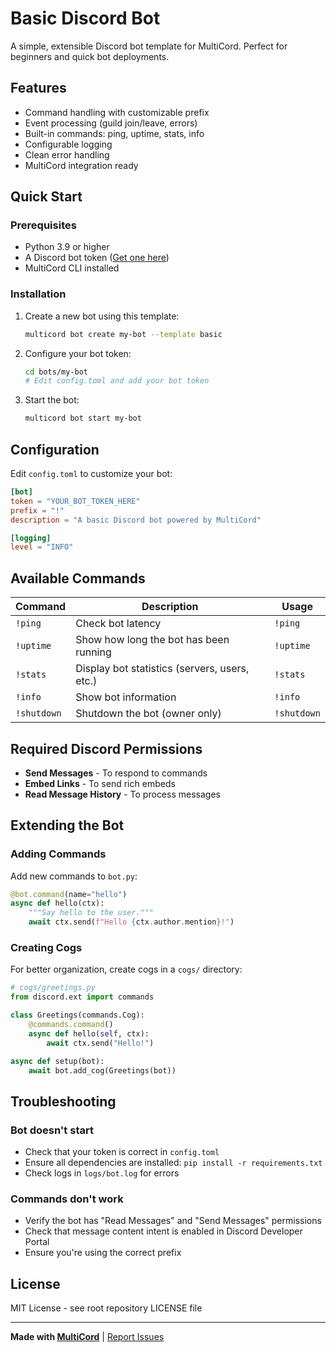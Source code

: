# Basic Discord Bot

A simple, extensible Discord bot template for MultiCord. Perfect for beginners and quick bot deployments.

## Features

- Command handling with customizable prefix
- Event processing (guild join/leave, errors)
- Built-in commands: ping, uptime, stats, info
- Configurable logging
- Clean error handling
- MultiCord integration ready

## Quick Start

### Prerequisites

- Python 3.9 or higher
- A Discord bot token ([Get one here](https://discord.com/developers/applications))
- MultiCord CLI installed

### Installation

1. Create a new bot using this template:
   ```bash
   multicord bot create my-bot --template basic
   ```

2. Configure your bot token:
   ```bash
   cd bots/my-bot
   # Edit config.toml and add your bot token
   ```

3. Start the bot:
   ```bash
   multicord bot start my-bot
   ```

## Configuration

Edit `config.toml` to customize your bot:

```toml
[bot]
token = "YOUR_BOT_TOKEN_HERE"
prefix = "!"
description = "A basic Discord bot powered by MultiCord"

[logging]
level = "INFO"
```

## Available Commands

| Command | Description | Usage |
|---------|-------------|-------|
| `!ping` | Check bot latency | `!ping` |
| `!uptime` | Show how long the bot has been running | `!uptime` |
| `!stats` | Display bot statistics (servers, users, etc.) | `!stats` |
| `!info` | Show bot information | `!info` |
| `!shutdown` | Shutdown the bot (owner only) | `!shutdown` |

## Required Discord Permissions

- **Send Messages** - To respond to commands
- **Embed Links** - To send rich embeds
- **Read Message History** - To process messages

## Extending the Bot

### Adding Commands

Add new commands to `bot.py`:

```python
@bot.command(name="hello")
async def hello(ctx):
    """Say hello to the user."""
    await ctx.send(f"Hello {ctx.author.mention}!")
```

### Creating Cogs

For better organization, create cogs in a `cogs/` directory:

```python
# cogs/greetings.py
from discord.ext import commands

class Greetings(commands.Cog):
    @commands.command()
    async def hello(self, ctx):
        await ctx.send("Hello!")

async def setup(bot):
    await bot.add_cog(Greetings(bot))
```

## Troubleshooting

### Bot doesn't start

- Check that your token is correct in `config.toml`
- Ensure all dependencies are installed: `pip install -r requirements.txt`
- Check logs in `logs/bot.log` for errors

### Commands don't work

- Verify the bot has "Read Messages" and "Send Messages" permissions
- Check that message content intent is enabled in Discord Developer Portal
- Ensure you're using the correct prefix

## License

MIT License - see root repository LICENSE file

---

**Made with [MultiCord](https://github.com/HollowTheSilver/MultiCord)** | [Report Issues](https://github.com/HollowTheSilver/MultiCord-Templates/issues)
